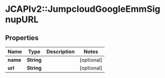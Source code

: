 # JCAPIv2::JumpcloudGoogleEmmSignupURL

## Properties
Name | Type | Description | Notes
------------ | ------------- | ------------- | -------------
**name** | **String** |  | [optional] 
**url** | **String** |  | [optional] 

